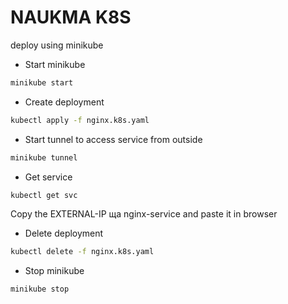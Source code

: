 # NAUKMA K8S

deploy using minikube

- Start minikube
```bash
minikube start
```



- Create deployment
```bash
kubectl apply -f nginx.k8s.yaml
```

- Start tunnel to access service from outside
```bash
minikube tunnel
```

- Get service
```bash
kubectl get svc
```
Copy the EXTERNAL-IP ща nginx-service and paste it in browser

- Delete deployment
```bash
kubectl delete -f nginx.k8s.yaml
```

- Stop minikube
```bash
minikube stop
```
